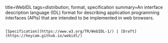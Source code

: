 title=WebIDL
tags=distribution, format, specification
summary=An interface description language (IDL) format for describing application programming interfaces (APIs) that are intended to be implemented in web browsers.
~~~~~~

[Specification](https://www.w3.org/TR/WebIDL-1/) | [Draft](https://heycam.github.io/webidl/)



